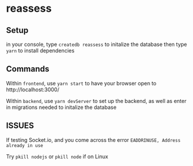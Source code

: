 # reassess

## Setup
in your console, type `createdb reassess` to initalize the database
then type `yarn` to install dependencies
## Commands
Within `frontend`, use `yarn start` to have your browser open to http://localhost:3000/

Within `backend`, use `yarn devServer` to set up the backend, as well as enter in migrations needed to initalize the database

## ISSUES
If testing Socket.io, and you come across the error `EADDRINUSE, Address already in use`

Try `pkill nodejs` or `pkill node` if on Linux

